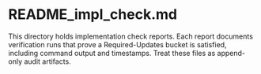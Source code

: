 # README_impl_check.md

This directory holds implementation check reports. Each report documents verification runs that prove a Required-Updates bucket is satisfied, including command output and timestamps. Treat these files as append-only audit artifacts.
